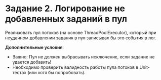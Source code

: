# Задание 2. Логирование не добавленных заданий в пул

Реализовать пул потоков (на основе ThreadPoolExecutor), который при неудачном добавлении задания в пул записывал бы это события в лог.

__Дополнительные условия__:

* Важно: Пул не должен выбрасывать исключение, если задание не удается добавить!
* Необходимо проверить валидность работы пула потоков в Unit-тестах (или хотя бы попробовать).